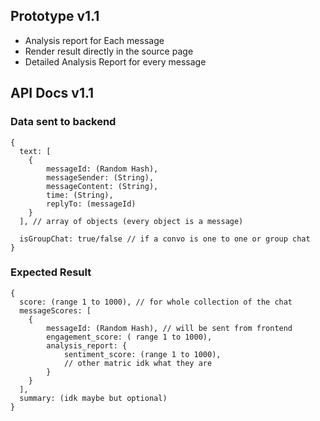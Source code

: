 ## Prototype v1.1


* Analysis report for Each message
* Render result  directly in the source page
* Detailed Analysis Report for every message

## API Docs v1.1

### Data sent to backend
```
{
  text: [
    {
        messageId: (Random Hash),
        messageSender: (String),
        messageContent: (String),
        time: (String),
        replyTo: (messageId)
    }
  ], // array of objects (every object is a message)
  
  isGroupChat: true/false // if a convo is one to one or group chat
}
```

### Expected Result

```
{
  score: (range 1 to 1000), // for whole collection of the chat
  messageScores: [
    {
        messageId: (Random Hash), // will be sent from frontend
        engagement_score: ( range 1 to 1000),
        analysis_report: {
            sentiment_score: (range 1 to 1000),
            // other matric idk what they are
        }
    }
  ],
  summary: (idk maybe but optional)
}
```

